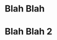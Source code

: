 












# Blah Blah





























































































# Blah Blah 2

